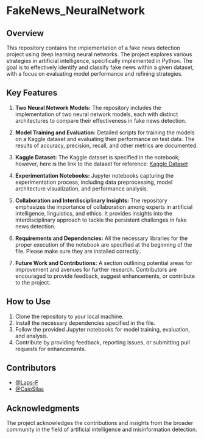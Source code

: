 # FakeNews_NeuralNetwork

## Overview

This repository contains the implementation of a fake news detection project using deep learning neural networks. The project explores various strategies in artificial intelligence, specifically implemented in Python. The goal is to effectively identify and classify fake news within a given dataset, with a focus on evaluating model performance and refining strategies.

## Key Features

1. **Two Neural Network Models:** The repository includes the implementation of two neural network models, each with distinct architectures to compare their effectiveness in fake news detection.

2. **Model Training and Evaluation:** Detailed scripts for training the models on a Kaggle dataset and evaluating their performance on test data. The results of accuracy, precision, recall, and other metrics are documented.

3. **Kaggle Dataset:** The Kaggle dataset is specified in the notebook; however, here is the link to the dataset for reference: [Kaggle Dataset](https://www.kaggle.com/competitions/fake-news/overview)

4. **Experimentation Notebooks:** Jupyter notebooks capturing the experimentation process, including data preprocessing, model architecture visualization, and performance analysis.

5. **Collaboration and Interdisciplinary Insights:** The repository emphasizes the importance of collaboration among experts in artificial intelligence, linguistics, and ethics. It provides insights into the interdisciplinary approach to tackle the persistent challenges in fake news detection.

6. **Requirements and Dependencies:** All the necessary libraries for the proper execution of the notebook are specified at the beginning of the file. Please make sure they are installed correctly..

7. **Future Work and Contributions:** A section outlining potential areas for improvement and avenues for further research. Contributors are encouraged to provide feedback, suggest enhancements, or contribute to the project.

## How to Use

1. Clone the repository to your local machine.
2. Install the necessary dependencies specified in the file.
3. Follow the provided Jupyter notebooks for model training, evaluation, and analysis.
4. Contribute by providing feedback, reporting issues, or submitting pull requests for enhancements.

## Contributors

- [@Laps-F](https://github.com/Laps-F)
- [@CaioSilas](https://github.com/CaioSilas)

## Acknowledgments

The project acknowledges the contributions and insights from the broader community in the field of artificial intelligence and misinformation detection.
